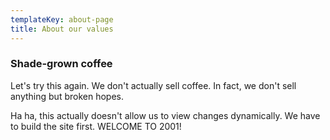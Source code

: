 ```yaml
---
templateKey: about-page
title: About our values
---
```

### Shade-grown coffee

Let's try this again. We don't actually sell coffee. In fact, we don't sell anything but broken hopes.

Ha ha, this actually doesn't allow us to view changes dynamically. We have to build the site first. WELCOME TO 2001!
